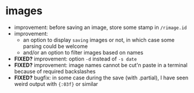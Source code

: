 # images

* improvement: before saving an image, store some stamp in `/rimage.id`
* improvement: 
  * an option to display `saving` images or not, in which case some parsing could be welcome
  * and/or an option to filter images based on names
* **FIXED?** improvement: option `-d` instead of `-s date` 
* **FIXED?** improvement: image names cannot be cut'n paste in a terminal because of required backslashes
* **FIXED?** bugfix: in some case during the save (with .partial), I have seen weird output with `{:03f}` or similar

